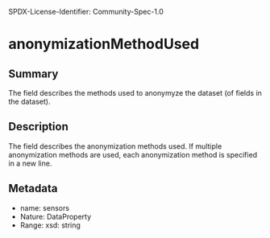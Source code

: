SPDX-License-Identifier: Community-Spec-1.0

# anonymizationMethodUsed

## Summary

The field describes the methods used to anonymyze the dataset (of fields in the dataset).

## Description

The field describes the anonymization methods used. If multiple anonymization methods are used, each anonymization method is specified in a new line. 

## Metadata

- name: sensors
- Nature: DataProperty
- Range: xsd: string
